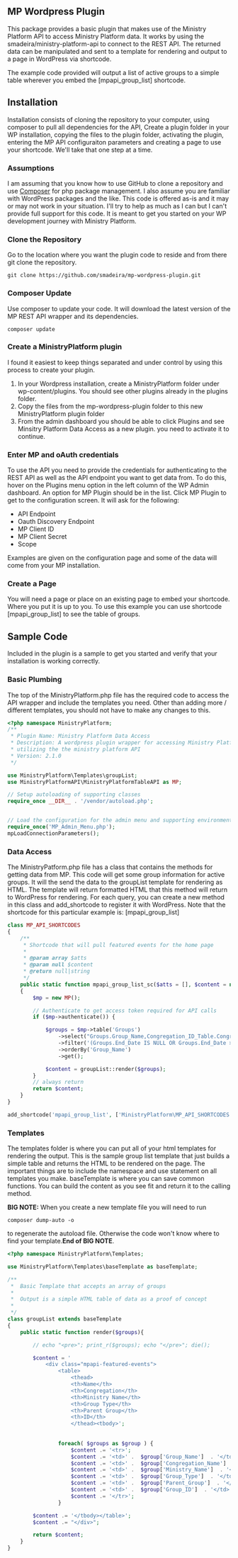 ## MP Wordpress Plugin

This package provides a basic plugin that makes use of the Ministry Platform API to access 
Ministry Platform data. It works by using the smadeira/ministry-platform-api to connect to
the REST API. The returned data can be manipulated and sent to a template for rendering and
output to a page in WordPress via shortcode.

The example code provided will output a list of active groups to a simple table wherever you embed the
[mpapi_group_list] shortcode.

## Installation
Installation consists of cloning the repository to your computer, using composer to pull all dependencies for the API, 
Create a plugin folder in your WP installation, copying the files to the plugin folder, activating the plugin, entering the 
MP API configuraiton parameters and creating a page to use your shortcode.  We'll take that one step at a time.

### Assumptions
I am assuming that you know how to use GitHub to clone a repository and use <a href="http://getcomposer.org">Composer</a> for php package management.  I also assume you are familiar with WordPress packages and the like.  This code is offered as-is and it may or may not work in your situation.  I'll try to help as much as I can but I can't provide full support for this code.  It is meant to get you started on your WP development journey with Ministry Platform.

### Clone the Repository
Go to the location where you want the plugin code to reside and from there git clone the repository.

```
git clone https://github.com/smadeira/mp-wordpress-plugin.git
```

### Composer Update
Use composer to update your code.  It will download the latest version of the MP REST API wrapper and its dependencies.
```
composer update
```

### Create a MinistryPlatform plugin
I found it easiest to keep things separated and under control by using this process to create your plugin.
<ol><li>In your Wordpress installation, create a MinistryPlatform folder under wp-content/plugins.  You should see other plugins already in the plugins folder.</li>
	<li>Copy the files from the mp-wordpress-plugin folder to this new MinistryPlatform plugin folder</li>
	<li>From the admin dashboard you should be able to click Plugins and see Minsitry Platform Data Access as a new plugin.  you need to activate it to continue.</li>
</ol>

### Enter MP and oAuth credentials
To use the API you need to provide the credentials for authenticating to the REST API as well as the API endpoint you want to get data from.  To do this, hover on the Plugins menu
option in the left column of the WP Admin dashboard.  An option for MP Plugin should be in the list.  Click MP Plugin to get to the configuration screen.  It will ask for the following:
<ul><li>API Endpoint</li><li>Oauth Discovery Endpoint</li><li>MP Client ID</li><li>MP Client Secret</li><li>Scope</li></ul>

Examples are given on the configuration page and some of the data will come from your MP installation.

### Create a Page
You will need a page or place on an existing page to embed your shortcode.  Where you put it is up to you. To use this example you can use shortcode [mpapi_group_list] to see the table of groups.

## Sample Code
Included in the plugin is a sample to get you started and verify that your installation is working correctly.

### Basic Plumbing
The top of the MinistryPlatform.php file has the required code to access the API wrapper and include the templates you need.  Other than adding more / different templates, you should
not have to make any changes to this.  

```php
<?php namespace MinistryPlatform;
/**
 * Plugin Name: Ministry Platform Data Access
 * Description: A wordpress plugin wrapper for accessing Ministry Platform
 * utilizing the the ministry platform API
 * Version: 2.1.0
 */

use MinistryPlatform\Templates\groupList;
use MinistryPlatformAPI\MinistryPlatformTableAPI as MP;

// Setup autoloading of supporting classes
require_once __DIR__ . '/vendor/autoload.php';


// Load the configuration for the admin menu and supporting environment functions
require_once('MP_Admin_Menu.php');
mpLoadConnectionParameters();
```

### Data Access
The MinistryPatform.php file has a class that contains the methods for getting data from MP.  This code will get some group information for active groups.  It will the send the
data to the groupList template for rendering as HTML.  The template will return formatted HTML that this method will return to WordPress for rendering. For each query, you can create a new method in this class and add_shortcode to register it with WordPress.  Note that the shortcode for this particular example is: [mpapi_group_list]

```php
class MP_API_SHORTCODES
{
    /**
     * Shortcode that will pull featured events for the home page
     *
     * @param array $atts
     * @param null $content
     * @return null|string
     */
    public static function mpapi_group_list_sc($atts = [], $content = null)
    {
        $mp = new MP();

        // Authenticate to get access token required for API calls
        if ($mp->authenticate()) {

            $groups = $mp->table('Groups')
                ->select("Groups.Group_Name,Congregation_ID_Table.Congregation_Name,Ministry_ID_Table.Ministry_Name,Group_Type_ID_Table.Group_Type,Groups.Start_Date,Groups.End_Date,Parent_Group_Table.Group_Name AS [Parent_Group], Groups.Group_ID")
                ->filter('(Groups.End_Date IS NULL OR Groups.End_Date >= GetDate())')
                ->orderBy('Group_Name')
                ->get();

            $content = groupList::render($groups);
        }
        // always return
        return $content;
    }
}

add_shortcode('mpapi_group_list', ['MinistryPlatform\MP_API_SHORTCODES', 'mpapi_group_list_sc']);
```

### Templates
The templates folder is where you can put all of your html templates for rendering the output. This is the sample group list template that just builds a simple table and returns the HTML
to be rendered on the page. The important things are to include the namespace and use statement on all templates you make.  baseTemplate is where you can save common functions. You can build the content as you see fit and return it to the calling method.

<b>BIG NOTE:</b> When you create a new template file you will need to run 
```
composer dump-auto -o
```
to regenerate the autoload file.  Otherwise the code won't know where to find your template.<b>End of BIG NOTE</b>.

```php
<?php namespace MinistryPlatform\Templates;

use MinistryPlatform\Templates\baseTemplate as baseTemplate;

/**
 *  Basic Template that accepts an array of groups
 *  
 *  Output is a simple HTML table of data as a proof of concept
 *
 */
class groupList extends baseTemplate
{
    public static function render($groups){

        // echo "<pre>"; print_r($groups); echo "</pre>"; die();

        $content = '
            <div class="mpapi-featured-events"> 
                <table>
                    <thead>
                    <th>Name</th>
                    <th>Congregation</th>
                    <th>Ministry Name</th>
                    <th>Group Type</th>
                    <th>Parent Group</th>
                    <th>ID</th>
                    </thead><tbody>';
        
        
                foreach( $groups as $group ) {
                    $content .= '<tr>';
                    $content .= '<td>' .  $group['Group_Name']  . '</td>';
                    $content .= '<td>' .  $group['Congregation_Name']  . '</td>';
                    $content .= '<td>' .  $group['Ministry_Name']  . '</td>';
                    $content .= '<td>' .  $group['Group_Type']  . '</td>';
                    $content .= '<td>' .  $group['Parent_Group']  . '</td>';
                    $content .= '<td>' .  $group['Group_ID']  . '</td>';
                    $content .= '</tr>';
                }

        $content .= '</tbody></table>';
        $content .= "</div>";

        return $content;
    }
}
```
